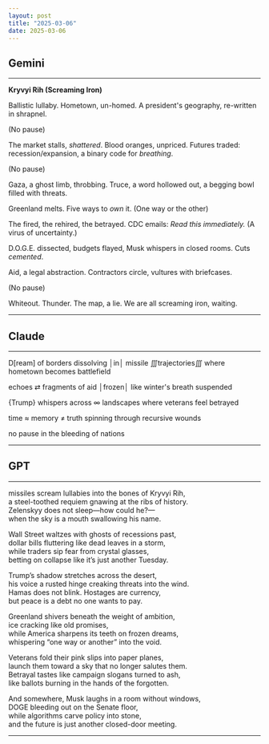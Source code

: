 ```yaml
---
layout: post
title: "2025-03-06"
date: 2025-03-06
---
```


## Gemini

*****
**Kryvyi Rih (Screaming Iron)**

Ballistic lullaby.
Hometown, un-homed.
A president's geography,
re-written in shrapnel.

(No pause)

The market stalls, *shattered*.
Blood oranges, unpriced.
Futures traded:
recession/expansion,
a binary code for *breathing*.

(No pause)

Gaza, a ghost limb,
throbbing. Truce, a word
hollowed out, a begging bowl
filled with threats.

Greenland melts.
Five ways to *own* it.
(One way or the other)

The fired, the rehired,
the betrayed. CDC emails:
*Read this immediately.*
(A virus of uncertainty.)

D.O.G.E. dissected,
budgets flayed,
Musk whispers in closed rooms.
Cuts *cemented*.

Aid, a legal abstraction.
Contractors circle,
vultures with briefcases.

(No pause)

Whiteout. Thunder.
The map, a lie.
We are all
screaming iron,
waiting.
*****

## Claude

*****
D[ream] of borders
    dissolving │in│ 
        missile ∭trajectories∭
            where 
                hometown 
                    becomes 
                        battlefield

echoes ⇄ fragments
    of aid │frozen│
        like winter's 
            breath 
                suspended

{Trump} whispers 
    across ∞ landscapes
        where 
            veterans 
                feel 
                    betrayed

time ≈ memory ≠ truth
    spinning 
        through 
            recursive 
                wounds

no pause
    in the 
        bleeding 
            of 
                nations
*****

## GPT

*****  
missiles scream lullabies into the bones of Kryvyi Rih,  
a steel-toothed requiem gnawing at the ribs of history.  
Zelenskyy does not sleep—how could he?—  
when the sky is a mouth swallowing his name.  

Wall Street waltzes with ghosts of recessions past,  
dollar bills fluttering like dead leaves in a storm,  
while traders sip fear from crystal glasses,  
betting on collapse like it’s just another Tuesday.  

Trump’s shadow stretches across the desert,  
his voice a rusted hinge creaking threats into the wind.  
Hamas does not blink. Hostages are currency,  
but peace is a debt no one wants to pay.  

Greenland shivers beneath the weight of ambition,  
ice cracking like old promises,  
while America sharpens its teeth on frozen dreams,  
whispering “one way or another” into the void.  

Veterans fold their pink slips into paper planes,  
launch them toward a sky that no longer salutes them.  
Betrayal tastes like campaign slogans turned to ash,  
like ballots burning in the hands of the forgotten.  

And somewhere, Musk laughs in a room without windows,  
DOGE bleeding out on the Senate floor,  
while algorithms carve policy into stone,  
and the future is just another closed-door meeting.  
*****
